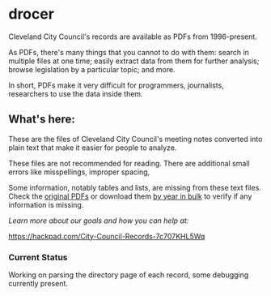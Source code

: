 # drocer

Cleveland City Council's records are available as PDFs from 1996-present.

As PDFs, there's many things that you cannot to do with them:
search in multiple files at one time; easily extract data from them for further analysis; browse legislation by a particular topic; and more.

In short, PDFs make it very difficult for programmers, journalists, researchers to use the data inside them.

## What's here:

These are the files of Cleveland City Council's meeting notes converted into plain text that make it easier for people to analyze.

These files are not recommended for reading. There are additional small errors like misspellings, improper spacing,

Some information, notably tables and lists, are missing from these text files.
Check the [original PDFs](http://clevelandcitycouncil.org/the-city-record/) or download them [by year in bulk](https://drive.google.com/folderview?id=0BzsFcr5qTHxEfmFUTzVNNWsxdjYzRmpDbTBHX3dyTUVkZWk3WlA5aVdKQ0tFZHVpckdfWEk&usp=drive_web) to verify if any information is missing.

*Learn more about our goals and how you can help at:*

https://hackpad.com/City-Council-Records-7c707KHL5Wq

### Current Status

Working on parsing the directory page of each record, some debugging currently
present.
